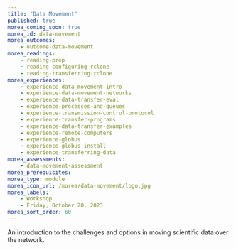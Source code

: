 ```yaml
---
title: "Data Movement"
published: true
morea_coming_soon: true
morea_id: data-movement
morea_outcomes:
    - outcome-data-movement
morea_readings:
    - reading-prep
    - reading-configuring-rclone
    - reading-transferring-rclone
morea_experiences:
    - experience-data-movement-intro
    - experience-data-movement-networks
    - experience-data-transfer-eval
    - experience-processes-and-queues
    - experience-transmission-control-protocol
    - experience-transfer-programs
    - experience-data-transfer-examples
    - experience-remote-computers
    - experience-globus
    - experience-globus-install
    - experience-transferring-data
morea_assessments:
    - data-movement-assessment
morea_prerequisites:
morea_type: module
morea_icon_url: /morea/data-movement/logo.jpg
morea_labels:
    - Workshop
    - Friday, October 20, 2023
morea_sort_order: 60
---
```


An introduction to the challenges and options in moving scientific data over the network. 
